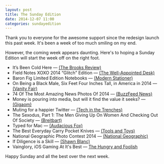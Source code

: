 ```yaml
---
layout: post
title: The Sunday Edition
date: 2014-12-07 11:00
categories: sundayedition
---
```


Thank you to everyone for the awesome support since the redesign launch this past week. It's been a week of too much smiling on my end. 

However, the coming week appears daunting. Here's to hoping a Sunday Edition will start the week off on the right foot. 

* It’s Been Cold Here — [(The Brooks Review)](https://brooksreview.net/2014/12/its-been-cold-here/)
* Field Notes XOXO 2014 “Glitch” Edition — [(The Well-Appointed Desk)](http://www.wellappointeddesk.com/2014/12/field-notes-xoxo-2014-glitch-edition/)
* Baron Fig Limited Edition Notebooks — [(Modern Stationer)](http://www.modernstationer.com/blog/2014/12/2/baron-fig-limited-edition-notebooks)
* On Being a Black Male, Six Feet Four Inches Tall, in America in 2014 — [(Vanity Fair)](http://www.vanityfair.com/online/daily/2014/11/w-kamau-bell-black-in-america)
* 74 Of The Most Amazing News Photos Of 2014 — [(BuzzFeed News)](http://www.buzzfeed.com/jonpremosch/the-most-amazing-news-photos-of-the-year)
* Money is pouring into media, but will it find the value it seeks? — [(Gigaom)](https://gigaom.com/2014/12/01/money-is-pouring-into-media-but-will-it-find-the-value-it-seeks/)
* Muting for a happier Twitter — [(Tech in the Trenches)](http://peroty.com/blog/wrote-about/muting-for-a-happier-twitter/)
* The Sexodus, Part 1: The Men Giving Up On Women And Checking Out Of Society — [(Breitbart)](http://www.breitbart.com/Breitbart-London/2014/12/04/The-Sexodus-Part-1-The-Men-Giving-Up-On-Women-And-Checking-Out-Of-Society)
* Typed for Mac — [(Audacious Fox)](http://audaciousfox.com/2014/12/02/typed-for-mac.html)
* The Best Everyday Carry Pocket Knives — [(Tools and Toys)](http://toolsandtoys.net/guides/pocket-knives/)
* National Geographic Photo Contest 2014 — [(National Geographic)](http://photography.nationalgeographic.com/photography/photo-contest/2014/entries/gallery/nature-week-9/)
* If Diligence is a Skill — [(Shawn Blanc)](http://shawnblanc.net/2014/12/if-diligence-is-a-skill/)
* Vainglory, iOS Gaming At It's Best — [The Hungry and Foolish](http://www.thehungryandfoolish.com/home/2014/12/3/vainglory-ios-gaming-at-its-best)

Happy Sunday and all the best over the next week. 